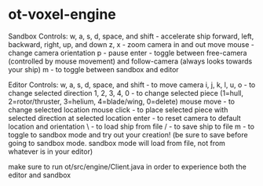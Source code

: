 # ot-voxel-engine

Sandbox Controls:
w, a, s, d, space, and shift - accelerate ship forward, left, backward, right, up, and down
z, x - zoom camera in and out
move mouse - change camera orientation
p - pause
enter - toggle between free-camera (controlled by mouse movement) and follow-camera (always looks towards your ship)
m - to toggle between sandbox and editor

Editor Controls:
w, a, s, d, space, and shift - to move camera
i, j, k, l, u, o - to change selected direction
1, 2, 3, 4, 0 - to change selected piece (1=hull, 2=rotor/thruster, 3=helium, 4=blade/wing, 0=delete)
mouse move - to change selected location
mouse click - to place selected piece with selected direction at selected location
enter - to reset camera to default location and orientation
\ - to load ship from file
/ - to save ship to file
m - to toggle to sandbox mode and try out your creation! (be sure to save before going to sandbox mode. sandbox mode will load from file, not from whatever is in your editor)

make sure to run ot/src/engine/Client.java in order to experience both the editor and sandbox